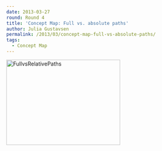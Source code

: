 ```yaml
---
date: 2013-03-27
round: Round 4
title: 'Concept Map: Full vs. absolute paths'
author: Julia Gustavsen
permalink: /2013/03/concept-map-full-vs-absolute-paths/
tags:
  - Concept Map
---
```

[<img class="alignnone size-medium wp-image-1962" alt="FullvsRelativePaths" src="/software-carpentry-training-website/uploads/2013/03/FullvsRelativePaths-300x225.png" width="300" height="225" />][1]

 [1]: /software-carpentry-training-website/uploads/2013/03/FullvsRelativePaths.png
